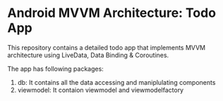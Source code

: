 # Android MVVM Architecture: Todo App

This repository contains a detailed todo app that implements MVVM architecture using LiveData, Data Binding & Coroutines.

The app has following packages:
1. db: It contains all the data accessing and maniplulating components
2. viewmodel: It contaion viewmodel and viewmodelfactory
